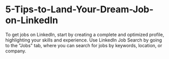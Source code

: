 # 5-Tips-to-Land-Your-Dream-Job-on-LinkedIn
To get jobs on LinkedIn, start by creating a complete and optimized profile, highlighting your skills and experience. Use LinkedIn Job Search by going to the "Jobs" tab, where you can search for jobs by keywords, location, or company.
